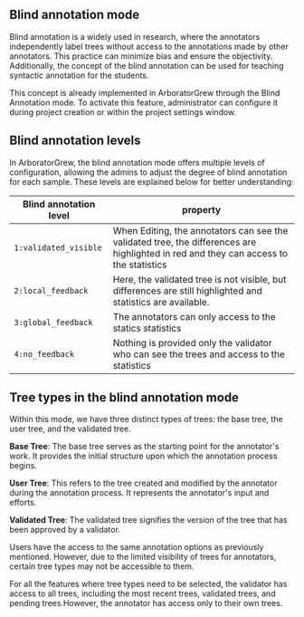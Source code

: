 ## Blind annotation mode

Blind annotation is a widely used in research, where the annotators independently label trees without access to the annotations made by other annotators. This practice can minimize bias and ensure the objectivity. Additionally, the concept of the blind annotation can be used for teaching syntactic annotation for the students. 

This concept is already implemented in ArboratorGrew through the Blind Annotation mode. To activate this feature, administrator can configure it during project creation or within the project settings window.

## Blind annotation levels

In ArboratorGrew, the blind annotation mode offers multiple levels of configuration, allowing the admins to adjust the degree of blind annotation for each sample. These levels are explained below for better understanding:

| Blind annotation level     |property  |
| ------------------- |--------------------------------------------------------------------------  |
| `1:validated_visible`| <div style="width:100%,">When Editing, the annotators can see the validated tree, the differences are highlighted in red and they can access to the statistics</div>|
| `2:local_feedback`|<div style="width:100%,">Here, the validated tree is not visible, but differences are still highlighted and statistics are available.</div> |
|`3:global_feedback`|The annotators can only access to the statics statistics|
|`4:no_feedback`|<div style="width:100%,">Nothing is provided only the validator who can see the trees and access to the statistics</div>|


## Tree types in the blind annotation mode

Within this mode, we have three distinct types of trees: the base tree, the user tree, and the validated tree.

**Base Tree**: The base tree serves as the starting point for the annotator's work. It provides the initial structure upon which the annotation process begins.

**User Tree**: This refers to the tree created and modified by the annotator during the annotation process. It represents the annotator's input and efforts.

**Validated Tree**: The validated tree signifies the version of the tree that has been approved by a validator.

Users have the  access to the same annotation options as previously mentioned. However, due to the limited visibility of trees for annotators, certain tree types may not be accessible to them.

For all the features where tree types need to be selected, the validator has access to all trees, including the most recent trees, validated trees, and pending trees.However, the annotator has access only to their own trees.





